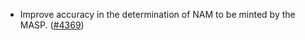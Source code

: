 - Improve accuracy in the determination of NAM to be minted by the MASP.
  ([\#4369](https://github.com/anoma/namada/pull/4369))